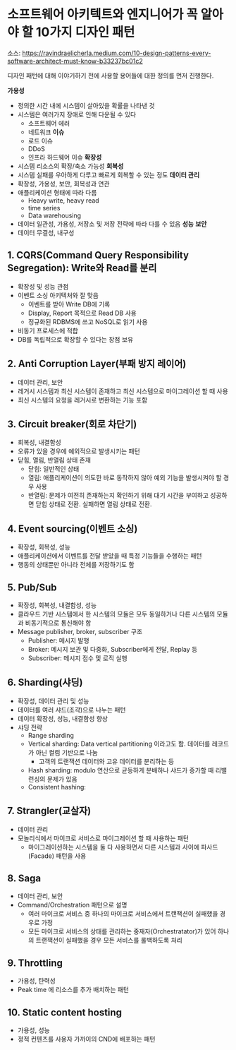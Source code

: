 # 소프트웨어 아키텍트와 엔지니어가 꼭 알아야 할 10가지 디자인 패턴

소스: https://ravindraelicherla.medium.com/10-design-patterns-every-software-architect-must-know-b33237bc01c2

디자인 패턴에 대해 이야기하기 전에 사용할 용어들에 대한 정의를 먼저 진행한다.

**가용성**
- 정의한 시간 내에 시스템이 살아있을 확률을 나타낸 것
- 시스템은 여러가지 장애로 인해 다운될 수 있다
  - 소프트웨어 에러
  - 네트워크 **이슈**
  - 로드 이슈
  - DDoS
  - 인프라 하드웨어 이슈
**확장성**
- 시스템 리소스의 확장/축소 가능성
**회복성**
- 시스템 실패를 우아하게 다루고 빠르게 회복할 수 있는 정도
**데이터 관리**
- 확장성, 가용성, 보안, 회복성과 연관
- 애플리케이션 형태에 따라 다름
  - Heavy write, heavy read
  - time series
  - Data warehousing
- 데이터 일관성, 가용성, 저장소 및 저장 전략에 따라 다를 수 있음
**성능**
**보안**
- 데이터 무결성, 내구성

## 1. CQRS(Command Query Responsibility Segregation): Write와 Read를 분리

- 확장성 및 성능 관점
- 이벤트 소싱 아키텍처와 잘 맞음
  - 이벤트를 받아 Write DB에 기록
  - Display, Report 목적으로 Read DB 사용
  - 정규화된 RDBMS에 쓰고 NoSQL로 읽기 사용
- 비동기 프로세스에 적합
- DB를 독립적으로 확장할 수 있다는 장점 보유

## 2. Anti Corruption Layer(부패 방지 레이어)

- 데이터 관리, 보안
- 레거시 시스템과 최신 시스템이 존재하고 최신 시스템으로 마이그레이션 할 때 사용
- 최신 시스템의 요청을 레거시로 변환하는 기능 포함

## 3. Circuit breaker(회로 차단기)

- 회복성, 내결함성
- 오류가 있을 경우에 예외적으로 발생시키는 패턴
- 닫힘, 열림, 반열림 상태 존재
  - 닫힘: 일반적인 상태
  - 열림: 애플리케이션이 의도한 바로 동작하지 않아 예외 기능을 발생시켜야 할 경우 사용
  - 반열림: 문제가 여전히 존재하는지 확인하기 위해 대기 시간을 부여하고 성공하면 닫힘 상태로 전환. 실패하면 열림 상태로 전환.

## 4. Event sourcing(이벤트 소싱)

- 확장성, 회복성, 성능
- 애플리케이션에서 이벤트를 전달 받았을 때 특정 기능들을 수행하는 패턴
- 행동의 상태뿐만 아니라 전체를 저장하기도 함

## 5. Pub/Sub

- 확장성, 회복성, 내결함성, 성능
- 클라우드 기반 시스템에서 한 시스템의 모듈은 모두 동일하거나 다른 시스템의 모듈과 비동기적으로 통신해야 함
- Message publisher, broker, subscriber 구조
  - Publisher: 메시지 발행
  - Broker: 메시지 보관 및 다중화, Subscriber에게 전달, Replay 등
  - Subscriber: 메시지 접수 및 로직 실행

## 6. Sharding(샤딩)

- 확장성, 데이터 관리 및 성능
- 데이터를 여러 샤드(조각)으로 나누는 패턴
- 데이터 확장성, 성능, 내결함성 향상
- 샤딩 전략
  - Range sharding
  - Vertical sharding: Data vertical partitioning 이라고도 함. 데이터를 레코드가 아닌 컬럼 기반으로 나눔
    - 고객의 트랜잭션 데이터와 고유 데이터를 분리하는 등
  - Hash sharding: modulo 연산으로 균등하게 분배하나 샤드가 증가할 때 리밸런싱의 문제가 있음
  - Consistent hashing: 

## 7. Strangler(교살자)

- 데이터 관리
- 모놀리식에서 마이크로 서비스로 마이그레이션 할 때 사용하는 패턴
  - 마이그레이션하는 시스템을 둘 다 사용하면서 다른 시스템과 사이에 파사드(Facade) 패턴을 사용

## 8. Saga

- 데이터 관리, 보안
- Command/Orchestration 패턴으로 설명
  - 여러 마이크로 서비스 중 하나의 마이크로 서비스에서 트랜잭션이 실패했을 경우로 가정
  - 모든 마이크로 서비스의 상태를 관리하는 중재자(Orchestratator)가 있어 하나의 트랜잭션이 실패했을 경우 모든 서비스를 롤백하도록 처리

## 9. Throttling

- 가용성, 탄력성
- Peak time 에 리소스를 추가 배치하는 패턴

## 10. Static content hosting

- 가용성, 성능
- 정적 컨텐츠를 사용자 가까이의 CND에 배포하는 패턴